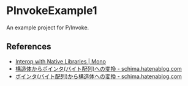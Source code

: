 # PInvokeExample1
An example project for P/Invoke.

## References

- [Interop with Native Libraries | Mono](http://www.mono-project.com/docs/advanced/pinvoke/)
- [構造体からポインタ(バイト配列)への変換 - schima.hatenablog.com](http://schima.hatenablog.com/entry/20090512/1242139542)
- [ポインタ(バイト配列)から構造体への変換 - schima.hatenablog.com](http://schima.hatenablog.com/entry/20090514/1242305433)
